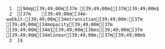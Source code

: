      1	[94mp[39;49;00m[37m [39;49;00m{[37m[39;49;00m$
     2	[37m    [39;49;00m[34m-webkit-[39;49;00m[34mtransition[39;49;00m:[37m [39;49;00m[34mopacity[39;49;00m[37m [39;49;00m[34m1[39;49;00m[36ms[39;49;00m[37m [39;49;00m[34mlinear[39;49;00m;[37m[39;49;00m$
     3	}$
